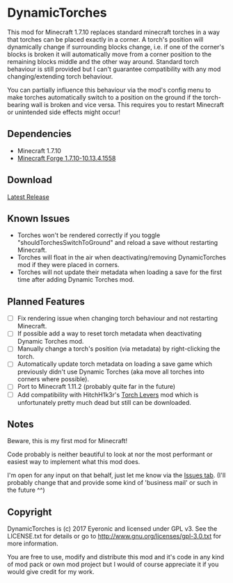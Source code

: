 # DynamicTorches

This mod for Minecraft 1.7.10 replaces standard minecraft torches in a way that torches can be placed exactly in a corner.
A torch's position will dynamically change if surrounding blocks change, i.e. if one of the corner's blocks is broken it will 
automatically move from a corner position to the remaining blocks middle and the other way around.
Standard torch behaviour is still provided but I can't guarantee compatibility with any mod changing/extending torch behaviour.

You can partially influence this behaviour via the mod's config menu to make torches automatically switch to a position on the
ground if the torch-bearing wall is broken and vice versa.
This requires you to restart Minecraft or unintended side effects might occur!

## Dependencies

- Minecraft 1.7.10
- [Minecraft Forge 1.7.10-10.13.4.1558](http://files.minecraftforge.net/maven/net/minecraftforge/forge/index_1.7.10.html)

## Download

[Latest Release](https://github.com/Eyeronic/DynamicTorches/releases/tag/v0.7)

## Known Issues

- Torches won't be rendered correctly if you toggle "shouldTorchesSwitchToGround" and reload a save without restarting Minecraft.
- Torches will float in the air when deactivating/removing DynamicTorches mod if they were placed in corners.
- Torches will not update their metadata when loading a save for the first time after adding Dynamic Torches mod.

## Planned Features

- [ ] Fix rendering issue when changing torch behaviour and not restarting Minecraft.
- [ ] If possible add a way to reset torch metadata when deactivating Dynamic Torches mod.
- [ ] Manually change a torch's position (via metadata) by right-clicking the torch.
- [ ] Automatically update torch metadata on loading a save game which previously didn't use Dynamic Torches (aka move all torches into corners where possible).
- [ ] Port to Minecraft 1.11.2 (probably quite far in the future)
- [ ] Add compatibility with HitchH1k3r's [Torch Levers](http://www.minecraftforum.net/forums/mapping-and-modding/minecraft-mods/1288257-1-7-10-forge-torch-levers-and-more-version-1-4-2) mod which is unfortunately pretty much dead but still can be downloaded.

## Notes

Beware, this is my first mod for Minecraft! 

Code probably is neither beautiful to look at nor the most performant or easiest way to implement what this mod does.

I'm open for any input on that behalf, just let me know via the [Issues tab](https://github.com/Eyeronic/DynamicTorches/issues). (I'll probably change that and provide some kind of 'business mail' or such in the future ^^)

## Copyright

DynamicTorches is (c) 2017 Eyeronic and licensed under GPL v3. See the LICENSE.txt for details or go to http://www.gnu.org/licenses/gpl-3.0.txt for more information.

You are free to use, modify and distribute this mod and it's code in any kind of mod pack or own mod project but I would of course appreciate it if you would give credit for my work.
